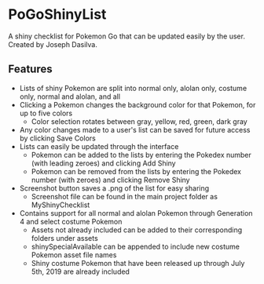 # PoGoShinyList
A shiny checklist for Pokemon Go that can be updated easily by the user. Created by Joseph Dasilva.

## Features
- Lists of shiny Pokemon are split into normal only, alolan only, costume only, normal and alolan, and all
- Clicking a Pokemon changes the background color for that Pokemon, for up to five colors
  - Color selection rotates between gray, yellow, red, green, dark gray
- Any color changes made to a user's list can be saved for future access by clicking Save Colors
- Lists can easily be updated through the interface
  - Pokemon can be added to the lists by entering the Pokedex number (with leading zeroes) and clicking Add Shiny
  - Pokemon can be removed from the lists by entering the Pokedex number (with zeroes) and clicking Remove Shiny
- Screenshot button saves a .png of the list for easy sharing
  - Screenshot file can be found in the main project folder as MyShinyChecklist
- Contains support for all normal and alolan Pokemon through Generation 4 and select costume Pokemon
  - Assets not already included can be added to their corresponding folders under assets
  - shinySpecialAvailable can be appended to include new costume Pokemon asset file names
  - Shiny costume Pokemon that have been released up through July 5th, 2019 are already included
